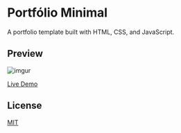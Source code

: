 # Portfólio Minimal

A portfolio template built with HTML, CSS, and JavaScript.

## Preview

![imgur](https://i.imgur.com/D1ZgiOh.gif)

[Live Demo](https://portfolio-minimal-eta.vercel.app/)

## License

[MIT](https://choosealicense.com/licenses/mit/)
